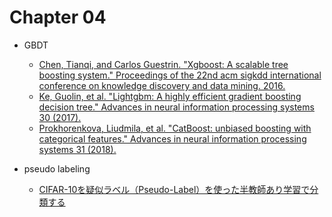 # Chapter 04

- GBDT
  - [Chen, Tianqi, and Carlos Guestrin. "Xgboost: A scalable tree boosting system." Proceedings of the 22nd acm sigkdd international conference on knowledge discovery and data mining. 2016.](https://dl.acm.org/doi/abs/10.1145/2939672.2939785)
  - [Ke, Guolin, et al. "Lightgbm: A highly efficient gradient boosting decision tree." Advances in neural information processing systems 30 (2017).](https://proceedings.neurips.cc/paper/2017/hash/6449f44a102fde848669bdd9eb6b76fa-Abstract.html)
  - [Prokhorenkova, Liudmila, et al. "CatBoost: unbiased boosting with categorical features." Advances in neural information processing systems 31 (2018).](https://proceedings.neurips.cc/paper/2018/hash/14491b756b3a51daac41c24863285549-Abstract.html)

- pseudo labeling
  - [CIFAR-10を疑似ラベル（Pseudo-Label）を使った半教師あり学習で分類する](https://qiita.com/koshian2/items/f4a458466b15bb91c7cb)

